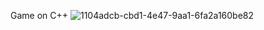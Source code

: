 Game on C++
![1104adcb-cbd1-4e47-9aa1-6fa2a160be82](https://github.com/Vladimir-Olegovych/Game-v1/assets/117392112/32237b34-75fa-4fe1-a767-08795ecc939b)
